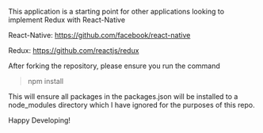 This application is a starting point for other applications looking to implement
Redux with React-Native

React-Native: https://github.com/facebook/react-native

Redux: https://github.com/reactjs/redux

After forking the repository, please ensure you run the command

>npm install

This will ensure all packages in the packages.json will be installed to a
node_modules directory which I have ignored for the purposes of this repo.

Happy Developing!
